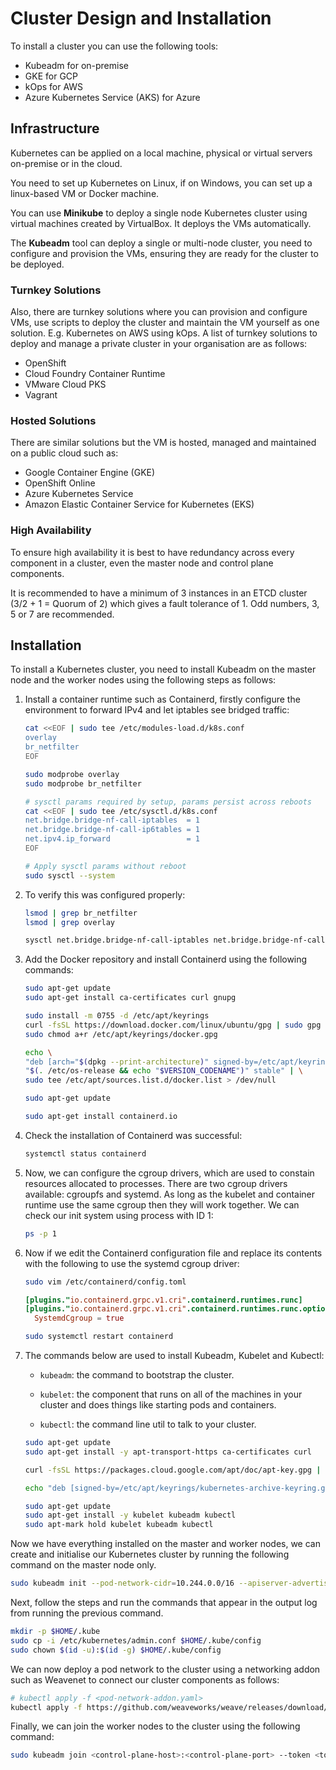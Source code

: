 # Cluster Design and Installation

To install a cluster you can use the following tools:

- Kubeadm for on-premise
- GKE for GCP
- kOps for AWS
- Azure Kubernetes Service (AKS) for Azure

## Infrastructure

Kubernetes can be applied on a local machine, physical or virtual servers on-premise or in the cloud.

You need to set up Kubernetes on Linux, if on Windows, you can set up a linux-based VM or Docker machine.

You can use **Minikube** to deploy a single node Kubernetes cluster using virtual machines created by VirtualBox. It deploys the VMs automatically.

The **Kubeadm** tool can deploy a single or multi-node cluster, you need to configure and provision the VMs, ensuring they are ready for the cluster to be deployed.

### Turnkey Solutions

Also, there are turnkey solutions where you can provision and configure VMs, use scripts to deploy the cluster and maintain the VM yourself as one solution. E.g. Kubernetes on AWS using kOps. A list of turnkey solutions to deploy and manage a private cluster in your organisation are as follows:

- OpenShift
- Cloud Foundry Container Runtime
- VMware Cloud PKS
- Vagrant

### Hosted Solutions

There are similar solutions but the VM is hosted, managed and maintained on a public cloud such as:

- Google Container Engine (GKE)
- OpenShift Online
- Azure Kubernetes Service
- Amazon Elastic Container Service for Kubernetes (EKS)

### High Availability

To ensure high availability it is best to have redundancy across every component in a cluster, even the master node and control plane components.

It is recommended to have a minimum of 3 instances in an ETCD cluster (3/2 + 1 = Quorum of 2) which gives a fault tolerance of 1. Odd numbers, 3, 5 or 7 are recommended.

## Installation

To install a Kubernetes cluster, you need to install Kubeadm on the master node and the worker nodes using the following steps as follows:

1. Install a container runtime such as Containerd, firstly configure the environment to forward IPv4 and let iptables see bridged traffic:

    ```bash
    cat <<EOF | sudo tee /etc/modules-load.d/k8s.conf
    overlay
    br_netfilter
    EOF

    sudo modprobe overlay
    sudo modprobe br_netfilter

    # sysctl params required by setup, params persist across reboots
    cat <<EOF | sudo tee /etc/sysctl.d/k8s.conf
    net.bridge.bridge-nf-call-iptables  = 1
    net.bridge.bridge-nf-call-ip6tables = 1
    net.ipv4.ip_forward                 = 1
    EOF

    # Apply sysctl params without reboot
    sudo sysctl --system
    ```

2. To verify this was configured properly:

    ```bash
    lsmod | grep br_netfilter
    lsmod | grep overlay

    sysctl net.bridge.bridge-nf-call-iptables net.bridge.bridge-nf-call-ip6tables net.ipv4.ip_forward
    ```

3. Add the Docker repository and install Containerd using the following commands:

    ```bash
    sudo apt-get update
    sudo apt-get install ca-certificates curl gnupg

    sudo install -m 0755 -d /etc/apt/keyrings
    curl -fsSL https://download.docker.com/linux/ubuntu/gpg | sudo gpg --dearmor -o /etc/apt/keyrings/docker.gpg
    sudo chmod a+r /etc/apt/keyrings/docker.gpg

    echo \
    "deb [arch="$(dpkg --print-architecture)" signed-by=/etc/apt/keyrings/docker.gpg] https://download.docker.com/linux/ubuntu \
    "$(. /etc/os-release && echo "$VERSION_CODENAME")" stable" | \
    sudo tee /etc/apt/sources.list.d/docker.list > /dev/null

    sudo apt-get update

    sudo apt-get install containerd.io
    ```

4. Check the installation of Containerd was successful:

    ```bash
    systemctl status containerd
    ```

5. Now, we can configure the cgroup drivers, which are used to constain resources allocated to processes. There are two cgroup drivers available: cgroupfs and systemd. As long as the kubelet and container runtime use the same cgroup then they will work together. We can check our init system using process with ID 1:

    ```bash
    ps -p 1
    ```

6. Now if we edit the Containerd configuration file and replace its contents with the following to use the systemd cgroup driver:

    ```bash
    sudo vim /etc/containerd/config.toml
    ```

    ```toml
    [plugins."io.containerd.grpc.v1.cri".containerd.runtimes.runc]
    [plugins."io.containerd.grpc.v1.cri".containerd.runtimes.runc.options]
      SystemdCgroup = true
    ```

    ```bash
    sudo systemctl restart containerd
    ```

7. The commands below are used to install Kubeadm, Kubelet and Kubectl:

   - `kubeadm`: the command to bootstrap the cluster.

   - `kubelet`: the component that runs on all of the machines in your cluster and does things like starting pods and containers.

   - `kubectl`: the command line util to talk to your cluster.

    ```bash
    sudo apt-get update
    sudo apt-get install -y apt-transport-https ca-certificates curl

    curl -fsSL https://packages.cloud.google.com/apt/doc/apt-key.gpg | sudo gpg --dearmor -o /etc/apt/keyrings/kubernetes-archive-keyring.gpg

    echo "deb [signed-by=/etc/apt/keyrings/kubernetes-archive-keyring.gpg] https://apt.kubernetes.io/ kubernetes-xenial main" | sudo tee /etc/apt/sources.list.d/kubernetes.list

    sudo apt-get update
    sudo apt-get install -y kubelet kubeadm kubectl
    sudo apt-mark hold kubelet kubeadm kubectl
    ```

Now we have everything installed on the master and worker nodes, we can create and initialise our Kubernetes cluster by running the following command on the master node only.

```bash
sudo kubeadm init --pod-network-cidr=10.244.0.0/16 --apiserver-advertise-address=<apiserver-eth0-private-ip>
```

Next, follow the steps and run the commands that appear in the output log from running the previous command.

```bash
mkdir -p $HOME/.kube
sudo cp -i /etc/kubernetes/admin.conf $HOME/.kube/config
sudo chown $(id -u):$(id -g) $HOME/.kube/config
```

We can now deploy a pod network to the cluster using a networking addon such as Weavenet to connect our cluster components as follows:

```bash
# kubectl apply -f <pod-network-addon.yaml>
kubectl apply -f https://github.com/weaveworks/weave/releases/download/v2.8.1/weave-daemonset-k8s.yaml
```

Finally, we can join the worker nodes to the cluster using the following command:

```bash
sudo kubeadm join <control-plane-host>:<control-plane-port> --token <token> --discovery-token-ca-cert-hash sha256:<hash>
```
